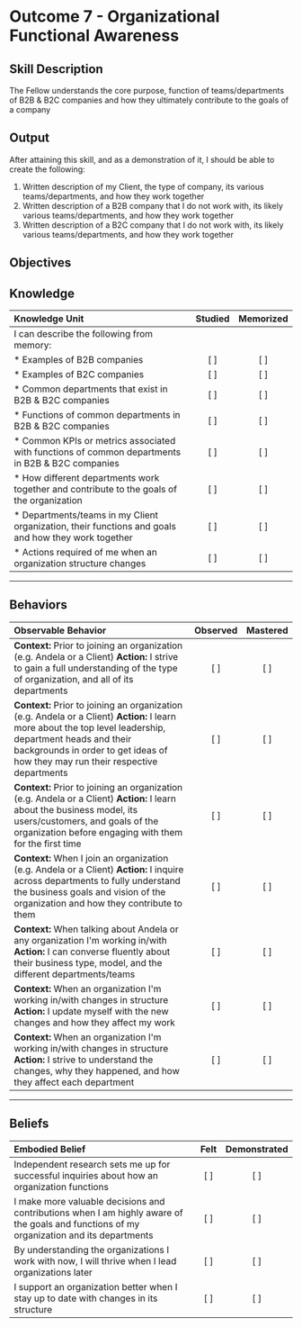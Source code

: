 # Outcome 7 - Organizational Functional Awareness

**Skill Description**
----------
The Fellow understands the core purpose, function of teams/departments of B2B & B2C companies and how they ultimately contribute to the goals of a company

**Output**
----------
After attaining this skill, and as a demonstration of it, I should be able to create the following:

1. Written description of my Client, the type of company, its various teams/departments, and how they work together
2. Written description of a B2B company that I do not work with, its likely various teams/departments, and how they work together
3. Written description of a B2C company that I do not work with, its likely various teams/departments, and how they work together

**Objectives**
----------
## **Knowledge**


| Knowledge Unit   |      Studied      | Memorized |
|:-------------|:------------------:|:--------:|
| I can describe the following from memory: | | |
| * Examples of B2B companies | [ ] | [ ] |
| * Examples of B2C companies   | [ ] | [ ] |
| * Common departments that exist in B2B & B2C companies| [ ] | [ ] |
| * Functions of common departments in B2B & B2C companies| [ ] | [ ] |
| * Common KPIs or metrics associated with functions of common departments in B2B & B2C companies| [ ] | [ ] |
| * How different departments work together and contribute to the goals of the organization | [ ] | [ ] |
| * Departments/teams in my Client organization, their functions and goals and how they work together | [ ] | [ ] | 
| * Actions required of me when an organization structure changes | [ ] | [ ] | 


----------


## **Behaviors**

| Observable Behavior   |      Observed      | Mastered |
|:-------------|:------------------:|:--------:|
| **Context:** Prior to joining an organization (e.g. Andela or a Client) **Action:** I strive to gain a full understanding of the type of organization, and all of its departments | [ ] | [ ]  |
| **Context:** Prior to joining an organization (e.g. Andela or a Client) **Action:** I learn more about the top level leadership, department heads and their backgrounds in order to get ideas of how they may run their respective departments | [ ] | [ ]  |
| **Context:** Prior to joining an organization (e.g. Andela or a Client) **Action:** I learn about the business model, its users/customers, and goals of the organization before engaging with them for the first time | [ ] | [ ]  |
| **Context:** When I join an organization (e.g. Andela or a Client) **Action:** I inquire across departments to fully understand the business goals and vision of the organization and how they contribute to them | [ ] | [ ]  |
| **Context:** When talking about Andela or any organization I'm working in/with **Action:** I can converse fluently about their business type, model, and the different departments/teams | [ ] | [ ] |
| **Context:** When an organization I'm working in/with changes in structure **Action:** I update myself with the new changes and how they affect my work | [ ] | [ ] |
| **Context:** When an organization I'm working in/with changes in structure **Action:**  I strive to understand the changes, why they happened, and how they affect each department | [ ] | [ ] |

----------


## **Beliefs**


| Embodied Belief   |      Felt      | Demonstrated |
|:-------------|:------------------:|:--------:|
| Independent research sets me up for successful inquiries about how an organization functions | [ ] | [ ]  |
| I make more valuable decisions and contributions when I am highly aware of the goals and functions of my organization and its departments | [ ] | [ ]  |
| By understanding the organizations I work with now, I will thrive when I lead organizations later | [ ] | [ ]  |
| I support an organization better when I stay up to date with changes in its structure | [ ] | [ ]  |


